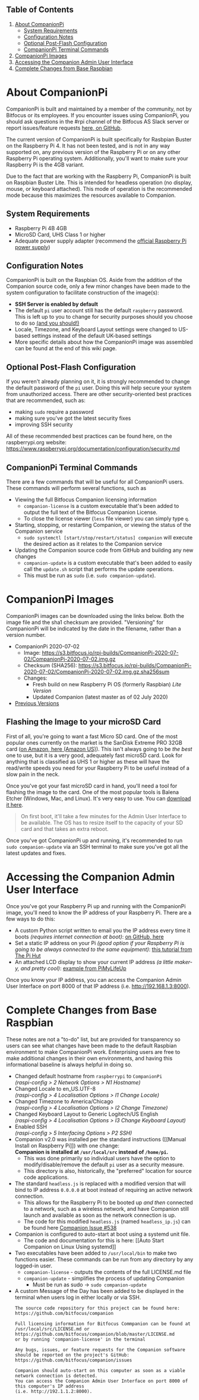 ## Table of Contents
1. [About CompanionPi](#about-companionpi)
    * [System Requirements](#system-requirements)
    * [Configuration Notes](#configuration-notes)
    * [Optional Post-Flash Configuration](#optional-post-flash-configuration)
    * [CompanionPi Terminal Commands](#companionpi-terminal-commands)
1. [CompanionPi Images](#companionpi-images)
1. [Accessing the Companion Admin User Interface](#accessing-the-companion-admin-user-interface)
1. [Complete Changes from Base Raspbian](#complete-changes-from-base-raspbian)

# About CompanionPi
CompanionPi is built and maintained by a member of the community, not by Bitfocus or its employees. If you encounter issues using CompanionPi, you should ask questions in the #rpi channel of the Bitfocus AS Slack server or report issues/feature requests [here, on GitHub](https://github.com/bitfocus/companion/issues).

The current version of CompanionPi is built specifically for Rasbpian Buster on the Raspberry Pi 4. It has not been tested, and is not in any way supported on, any previous version of the Raspberry Pi or on any other Raspberry Pi operating system. Additionally, you'll want to make sure your Raspberry Pi is the 4GB variant.

Due to the fact that are working with the Raspberry Pi, CompanionPi is built on Raspbian Buster Lite. This is intended for headless operation (no display, mouse, or keyboard attached). This mode of operation is the recommended mode because this maximizes the resources available to Companion.

## System Requirements
* Raspberry Pi 4B 4GB
* MicroSD Card, UHS Class 1 or higher
* Adequate power supply adapter (recommend the [official Raspberry Pi power supply](https://www.raspberrypi.org/products/type-c-power-supply/))

## Configuration Notes
CompanionPi is built on the Raspbian OS. Aside from the addition of the Companion source code, only a few minor changes have been made to the system configuration to facilitate construction of the image(s):
* **SSH Server is enabled by default**
* The default `pi` user account still has the default `raspberry` password. This is left up to you to change for security purposes should you choose to do so [(and you should!)](https://www.raspberrypi.org/documentation/configuration/security.md)
* Locale, Timezone, and Keyboard Layout settings were changed to US-based settings instead of the default UK-based settings
* More specific details about how the CompanionPi image was assembled can be found at the end of this wiki page.

## Optional Post-Flash Configuration
If you weren't already planning on it, it is strongly recommended to change the default password of the `pi` user.  Doing this will help secure your system from unauthorized access. There are other security-oriented best practices that are recommended, such as:
* making `sudo` require a password
* making sure you've got the latest security fixes
* improving SSH security

All of these recommended best practices can be found here, on the raspberrypi.org website: https://www.raspberrypi.org/documentation/configuration/security.md

## CompanionPi Terminal Commands
There are a few commands that will be useful for all CompanionPi users. These commands will perform several functions, such as
* Viewing the full Bitfocus Companion licensing information
  * `companion-license` is a custom executable that's been added to output the full text of the Bitfocus Companion License.
  * To close the license viewer (`less` file viewer) you can simply type `q`.
* Starting, stopping, or restarting Companion, or viewing the status of the Companion service
  * `sudo systemctl [start/stop/restart/status] companion` will execute the desired action as it relates to the Companion service
* Updating the Companion source code from GitHub and building any new changes
  * `companion-update` is a custom executable that's been added to easily call the `update.sh` script that performs the update operations.
  * This must be run as `sudo` (i.e. `sudo companion-update`).

# CompanionPi Images
CompanionPi images can be downloaded using the links below. Both the image file and the sha1 checksum are provided. "Versioning" for CompanionPi will be indicated by the date in the filename, rather than a version number.
* CompanionPi 2020-07-02
  * Image: https://s3.bitfocus.io/rpi-builds/CompanionPi-2020-07-02/CompanionPi-2020-07-02.img.gz
  * Checksum (SHA256): https://s3.bitfocus.io/rpi-builds/CompanionPi-2020-07-02/CompanionPi-2020-07-02.img.gz.sha256sum
  * Changes:
    * Fresh build on new Raspberry Pi OS (formerly Raspbian) _Lite Version_
    * Updated Companion (latest master as of 02 July 2020)
* [Previous Versions](https://github.com/bitfocus/companion/wiki/CompanionPi-Archive)

## Flashing the Image to your microSD Card
First of all, you're going to want a fast Micro SD card. One of the most popular ones currently on the market is the SanDisk Extreme PRO 32GB card ([on Amazon, here (Amazon US)](https://www.amazon.com/gp/product/B06XYHN68L)). This isn't always going to be _the best_ one to use, but it is a very good, adequately fast microSD card. Look for anything that is classified as UHS 1 or higher as these will have the read/write speeds you need for your Raspberry Pi to be useful instead of a slow pain in the neck.

Once you've got your fast microSD card in hand, you'll need a tool for flashing the image to the card. One of the most popular tools is Balena Etcher (Windows, Mac, and Linux). It's very easy to use. You can [download it here](https://www.balena.io/etcher/).

> On first boot, it'll take a few minutes for the Admin User Interface to be available. The OS has to resize itself to the capacity of your SD card and that takes an extra reboot.

Once you've got CompanionPi up and running, it's recommended to run `sudo companion-update` via an SSH terminal to make sure you've got all the latest updates and fixes.

# Accessing the Companion Admin User Interface
Once you've got your Raspberry Pi up and running with the CompanionPi image, you'll need to know the IP address of your Raspberry Pi. There are a few ways to do this:
* A custom Python script written to email you the IP address every time it boots _(requires internet connection at boot)_: [on GitHub, here](https://github.com/oliverscheer/send-email-with-device-ip-address)
* Set a static IP address on your Pi _(good option if your Raspberry Pi is going to be always connected to the same equipment)_: [this tutorial from The Pi Hut](https://thepihut.com/blogs/raspberry-pi-tutorials/how-to-give-your-raspberry-pi-a-static-ip-address-update)
* An attached LCD display to show your current IP address _(a little maker-y, and pretty cool)_: [example from PiMyLifeUp](https://pimylifeup.com/raspberry-pi-lcd-16x2/)

Once you know your IP address, you can access the Companion Admin User Interface on port 8000 of that IP address (i.e. http://192.168.1.3:8000).


# Complete Changes from Base Raspbian
These notes are not a "to-do" list, but are provided for transparency so users can see what changes have been made to the default Raspbian environment to make CompanionPi work. Enterprising users are free to make additional changes in their own environments, and having this informational baseline is always helpful in doing so.

* Changed default hostname from `raspberrypi` to `CompanionPi`  
_(raspi-config > 2 Network Options > N1 Hostname)_
* Changed Locale to en_US.UTF-8  
_(raspi-config > 4 Localisation Options > I1 Change Locale)_
* Changed Timezone to America/Chicago  
_(raspi-config > 4 Localisation Options > I2 Change Timezone)_
* Changed Keyboard Layout to Generic Logitech/US English  
_(raspi-config > 4 Localisation Options > I3 Change Keyboard Layout)_
* Enabled SSH  
_(raspi-config > 5 Interfacing Options > P2 SSH)_
* Companion v2.0 was installed per the standard instructions ([[Manual Install on Raspberry Pi]]) with one change:  
**Companion is installed at `/usr/local/src` instead of `/home/pi`.**
  * This was done primarily so individual users have the option to modify/disable/remove the default `pi` user as a security measure.
  * This directory is also, historically, the "preferred" location for source code applications.
* The standard `headless.js` is replaced with a modified version that will bind to IP address `0.0.0.0` at boot instead of requiring an active network connection.
  * This allows for the Raspberry Pi to be booted up _and then_ connected to a network, such as a wireless network, and have Companion still launch and available as soon as the network connection is up.
  * The code for this modified `headless.js` (named `headless_ip.js`) can be found here [Companion Issue #538](https://github.com/bitfocus/companion/issues/538#issuecomment-472007173)
* Companion is configured to auto-start at boot using a systemd unit file.
  * The code and documentation for this is here: [[Auto Start Companion on Linux Using systemd]]
* Two executables have been added to `/usr/local/bin` to make two functions easier. These commands can be run from any directory by any logged-in user.
  * `companion-license` - outputs the contents of the full LICENSE.md file
  * `companion-update` - simplifies the process of updating Companion
    * Must be run as sudo -> `sudo companion-update`
* A custom Message of the Day has been added to be displayed in the terminal when users log in either locally or via SSH.  
   ```This Raspberry Pi is running the Bitfocus Companion software, version 1.4.0.  
   The source code repository for this project can be found here:  
   https://github.com/bitfocus/companion
   
   Full licensing information for Bitfocus Commpanion can be found at
   /usr/local/src/LICENSE.md or https://github.com/bitfocus/companion/blob/master/LICENSE.md  
   or by running 'companion-license' in the terminal
   
   Any bugs, issues, or feature requests for the Companion software should be reported on the project's GitHub:  
   https://github.com/bitfocus/companion/issues
   
   Companion should auto-start on this computer as soon as a viable network connection is detected.  
   You can access the Companion Admin User Interface on port 8000 of this computer's IP address  
   (i.e. http://192.1.1.2:8000).
   ```